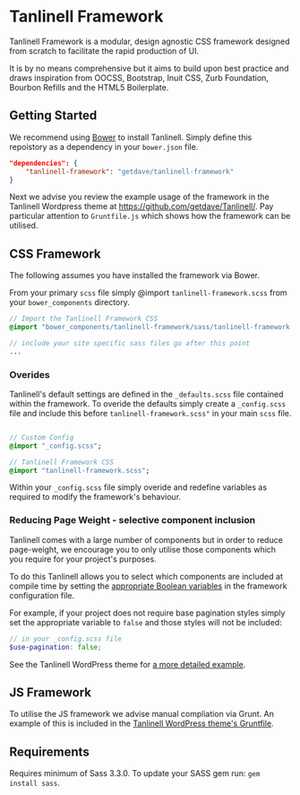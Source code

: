 # Tanlinell Framework

Tanlinell Framework is a modular, design agnostic CSS framework designed from scratch to facilitate the rapid production of UI.

It is by no means comprehensive but it aims to build upon best practice and draws inspiration from OOCSS, Bootstrap, Inuit CSS, Zurb Foundation, Bourbon Refills and the HTML5 Boilerplate.


## Getting Started

We recommend using [Bower](http://bower.io/) to install Tanlinell. Simply define this repoistory as a dependency in your `bower.json` file. 

```json
"dependencies": {
	"tanlinell-framework": "getdave/tanlinell-framework"
}
```

Next we advise you review the example usage of the framework in the Tanlinell Wordpress theme at https://github.com/getdave/Tanlinell/. Pay particular attention to `Gruntfile.js` which shows how the framework can be utilised.


## CSS Framework

The following assumes you have installed the framework via Bower.

From your primary `scss` file simply @import `tanlinell-framework.scss` from your `bower_components` directory.

```sass
// Import the Tanlinell Framework CSS 
@import "bower_components/tanlinell-framework/sass/tanlinell-framework.scss";

// include your site specific sass files go after this point
...
```

### Overides

Tanlinell's default settings are defined in the `_defaults.scss` file contained within the framework. To overide the defaults simply create a `_config.scss` file and include this before `tanlinell-framework.scss"` in your main `scss` file.

```sass

// Custom Config
@import "_config.scss";

// Tanlinell Framework CSS 
@import "tanlinell-framework.scss";
```

Within your `_config.scss` file simply overide and redefine variables as required to modify the framework's behaviour.


### Reducing Page Weight - selective component inclusion

Tanlinell comes with a large number of components but in order to reduce page-weight, we encourage you to only utilise those components which you require for your project's purposes.

To do this Tanlinell allows you to select which components are included at compile time by setting the [appropriate Boolean variables](https://github.com/getdave/tanlinell-framework/blob/develop/sass/_defaults.scss#L257) in the framework configuration file.

For example, if your project does not require base pagination styles simply set the appropriate variable to `false` and those styles will not be included:

```scss
// in your _config.scss file
$use-pagination: false;
```

See the Tanlinell WordPress theme for [a more detailed example](https://github.com/getdave/Tanlinell/blob/develop/assets/sass/site/_config.scss#L96).


## JS Framework

To utilise the JS framework we advise manual compliation via Grunt. An example of this is included in the [Tanlinell WordPress theme's Gruntfile](https://github.com/getdave/Tanlinell/blob/develop/Gruntfile.js#L83).



## Requirements

Requires minimum of Sass 3.3.0. To update your SASS gem run: `gem install sass`.

